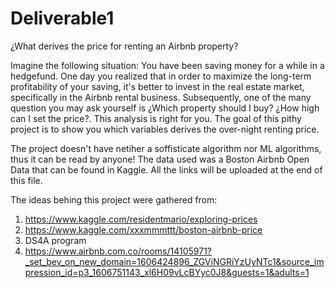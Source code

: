 # Deliverable1
¿What derives the price for renting an Airbnb property?

Imagine the following situation: You have been saving money for a while in a hedgefund. One day you realized that in order to maximize the long-term profitability of your saving, it's better to invest in the real estate market, specifically in the Airbnb rental business. Subsequently, one of the many question you may ask yourself is ¿Which property should I buy? ¿How high can I set the price?. This analysis is right for you. The goal of this pithy project is to show you which variables derives the over-night renting price.

The project doesn't have netiher a soffisticate algorithm nor ML algorithms, thus it can be read by anyone!
The data used was a Boston Airbnb Open Data that can be found in Kaggle. All the links will be uploaded at the end of this file.

The ideas behing this project were gathered from:
  1. https://www.kaggle.com/residentmario/exploring-prices
  2. https://www.kaggle.com/xxxmmmttt/boston-airbnb-price
  3. DS4A program
  4. https://www.airbnb.com.co/rooms/14105971?_set_bev_on_new_domain=1606424896_ZGViNGRiYzUyNTc1&source_impression_id=p3_1606751143_xl6H09vLcBYyc0J8&guests=1&adults=1
